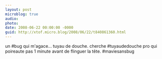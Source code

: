 ```yaml
---
layout: post
microblog: true
audio: 
photo: 
date: 2008-06-22 00:00:00 -0000
guid: http://xtof.micro.blog/2008/06/22/t840861360.html
---
```

un #bug qui m'agace... tuyau de douche. cherche #tuyaudedouche pro qui poireaute pas 1 minute avant de flinguer la tête. #maviesansbug
